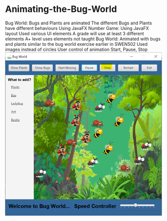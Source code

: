 # Animating-the-Bug-World
Bug World: Bugs and Plants are animated The different Bugs and Plants have different behaviours Using JavaFX Number Game: Using JavaFX layout Used various UI elements A grade will use at least 3 different elements A+ level uses elements not taught Bug World: Animated with bugs and plants similar to the bug world exercise earlier in SWEN502 Used images instead of circles User control of animation Start, Pause, Stop 
![screen](https://github.com/pennyliangzhao/Animating-the-Bug-World/blob/master/Bug%20World.png)
